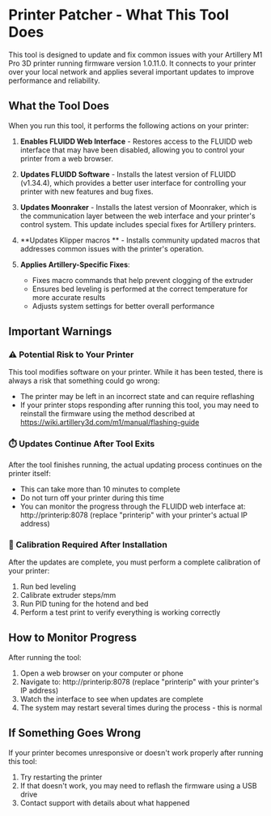 # Printer Patcher - What This Tool Does

This tool is designed to update and fix common issues with your Artillery M1 Pro 3D printer running firmware version 1.0.11.0. It connects to your printer over your local network and applies several important updates to improve performance and reliability.

## What the Tool Does

When you run this tool, it performs the following actions on your printer:

1. **Enables FLUIDD Web Interface** - Restores access to the FLUIDD web interface that may have been disabled, allowing you to control your printer from a web browser.

2. **Updates FLUIDD Software** - Installs the latest version of FLUIDD (v1.34.4), which provides a better user interface for controlling your printer with new features and bug fixes.

3. **Updates Moonraker** - Installs the latest version of Moonraker, which is the communication layer between the web interface and your printer's control system. This update includes special fixes for Artillery printers.

4. **Updates Klipper macros ** - Installs community updated macros that addresses common issues with the printer's operation.

5. **Applies Artillery-Specific Fixes**:
   - Fixes macro commands that help prevent clogging of the extruder
   - Ensures bed leveling is performed at the correct temperature for more accurate results
   - Adjusts system settings for better overall performance

## Important Warnings

### ⚠️ Potential Risk to Your Printer
This tool modifies software on your printer. While it has been tested, there is always a risk that something could go wrong:
- The printer may be left in an incorrect state and can require reflashing
- If your printer stops responding after running this tool, you may need to reinstall the firmware using the method described at https://wiki.artillery3d.com/m1/manual/flashing-guide

### ⏱️ Updates Continue After Tool Exits
After the tool finishes running, the actual updating process continues on the printer itself:
- This can take more than 10 minutes to complete
- Do not turn off your printer during this time
- You can monitor the progress through the FLUIDD web interface at: http://printerip:8078 (replace "printerip" with your printer's actual IP address)

### 🔄 Calibration Required After Installation
After the updates are complete, you must perform a complete calibration of your printer:
1. Run bed leveling
2. Calibrate extruder steps/mm
3. Run PID tuning for the hotend and bed
4. Perform a test print to verify everything is working correctly

## How to Monitor Progress

After running the tool:
1. Open a web browser on your computer or phone
2. Navigate to: http://printerip:8078 (replace "printerip" with your printer's IP address)
3. Watch the interface to see when updates are complete
4. The system may restart several times during the process - this is normal

## If Something Goes Wrong

If your printer becomes unresponsive or doesn't work properly after running this tool:
1. Try restarting the printer
2. If that doesn't work, you may need to reflash the firmware using a USB drive
3. Contact support with details about what happened